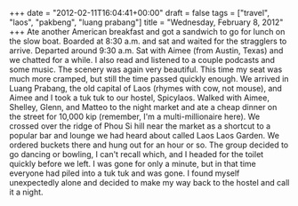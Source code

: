 +++
date = "2012-02-11T16:04:41+00:00"
draft = false
tags = ["travel", "laos", "pakbeng", "luang prabang"]
title = "Wednesday, February 8, 2012"
+++
Ate another American breakfast and got a sandwich to go for lunch on the slow boat. Boarded at 8:30 a.m. and sat and waited for the stragglers to arrive. Departed around 9:30 a.m. Sat with Aimee (from Austin, Texas) and we chatted for a while. I also read and listened to a couple podcasts and some music. The scenery was again very beautiful. This time my seat was much more cramped, but still the time passed quickly enough. We arrived in Luang Prabang, the old capital of Laos (rhymes with cow, not mouse), and Aimee and I took a tuk tuk to our hostel, Spicylaos. Walked with Aimee, Shelley, Glenn, and Matteo to the night market and ate a cheap dinner on the street for 10,000 kip (remember, I'm a multi-millionaire here). We crossed over the ridge of Phou Si hill near the market as a shortcut to a popular bar and lounge we had heard about called Laos Laos Garden. We ordered buckets there and hung out for an hour or so. The group decided to go dancing or bowling, I can't recall which, and I headed for the toilet quickly before we left. I was gone for only a minute, but in that time everyone had piled into a tuk tuk and was gone. I found myself unexpectedly alone and decided to make my way back to the hostel and call it a night.